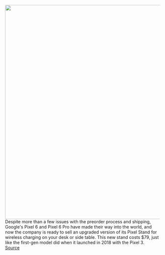 <img src='https://cdn.vox-cdn.com/thumbor/dLgEe4lO8PAtbVP60rlUevdDljg=/0x0:1440x719/1200x800/filters:focal(706x133:936x363)/cdn.vox-cdn.com/uploads/chorus_image/image/70159859/pixelstand2.0.jpg' width='700px' /><br/>
Despite more than a few issues with the preorder process and shipping, Google's Pixel 6 and Pixel 6 Pro have made their way into the world, and now the company is ready to sell an upgraded version of its Pixel Stand for wireless charging on your desk or side table. This new stand costs $79, just like the first-gen model did when it launched in 2018 with the Pixel 3.
<a href='https://www.theverge.com/2021/11/18/22788072/google-pixel-6-stand-wireless-charging-fast-23w-qi'> Source <a/>